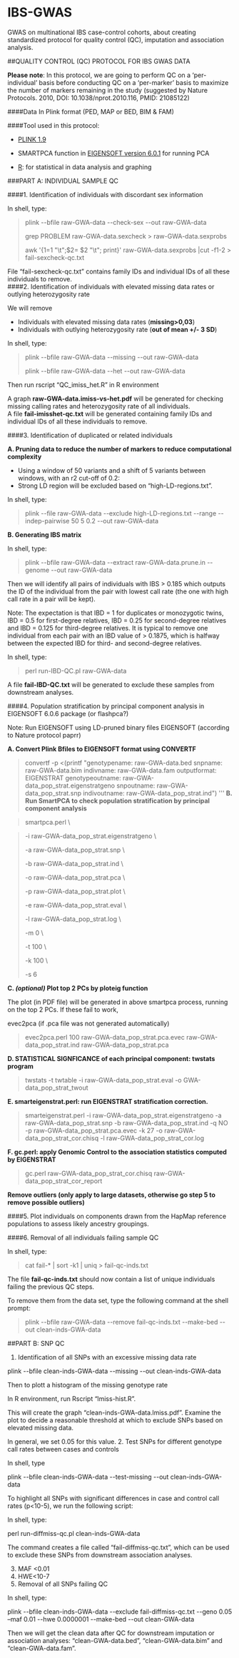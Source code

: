 # IBS-GWAS
GWAS on multinational IBS case-control cohorts, about creating standardized protocol for quality control (QC), imputation and association analysis.

##QUALITY CONTROL (QC) PROTOCOL FOR IBS GWAS DATA

**Please note**: In this protocol, we are going to perform QC on a ‘per-individual’ basis before conducting QC on a ‘per-marker’ basis to maximize the number of markers remaining in the study (suggested by Nature Protocols. 2010, DOI: 10.1038/nprot.2010.116, PMID: 21085122)

####Data
In Plink format (PED, MAP or BED, BIM & FAM)

####Tool used in this protocol:

  * [PLINK 1.9](https://www.cog-genomics.org/plink2)
  
  * SMARTPCA function in [EIGENSOFT version 6.0.1](http://www.hsph.harvard.edu/alkes-price/software/) for running PCA 
  
  * [R](http://cran.r-project.org/): for statistical in data analysis and graphing 

###PART A: INDIVIDUAL SAMPLE QC

####1. Identification of individuals with discordant sex information

  In shell, type:
> plink --bfile raw-GWA-data --check-sex --out raw-GWA-data 
>
> grep PROBLEM raw-GWA-data.sexcheck > raw-GWA-data.sexprobs 
>
> awk '{$1=$1 "\t";$2= $2 "\t"; print}' raw-GWA-data.sexprobs |cut -f1-2 > fail-sexcheck-qc.txt

 File “fail-sexcheck-qc.txt” contains family IDs and individual IDs of all these individuals to remove.    
####2. Identification of individuals with elevated missing data rates or outlying heterozygosity rate

 We will remove

 * Individuals with elevated missing data rates (__missing>0,03__) 
 * Individuals with outlying heterozygosity rate (__out of mean +/- 3 SD__)

 In shell, type:
> plink --bfile raw-GWA-data --missing --out raw-GWA-data 
>
> plink --bfile raw-GWA-data --het --out raw-GWA-data 

 Then run rscript “QC_imiss_het.R” in R environment

 A graph **raw-GWA-data.imiss-vs-het.pdf** will be generated for checking missing calling rates and heterozygosity rate of all individuals.  
 A file **fail-imisshet-qc.txt** will be generated containing family IDs and individual IDs of all these individuals to remove.    

####3. Identification of duplicated or related individuals

**A. Pruning data to reduce the number of markers to reduce computational complexity**

 * Using a window of 50 variants and a shift of 5 variants between windows, with an r2 cut-off of 0.2:  
 * Strong LD region will be excluded based on “high-LD-regions.txt”.
 
In shell, type:
> plink --file raw-GWA-data --exclude high-LD-regions.txt --range --indep-pairwise 50 5 0.2 --out raw-GWA-data

**B. Generating IBS matrix**

 In shell, type:
> plink --bfile raw-GWA-data --extract raw-GWA-data.prune.in --genome --out raw-GWA-data

 Then we will identify all pairs of individuals with IBS > 0.185 which outputs the ID of the individual from the pair with lowest call rate (the one with high call rate in a pair will be kept).  

 Note:  The expectation is that IBD = 1 for duplicates or monozygotic twins, IBD = 0.5 for first-degree relatives, IBD = 0.25 for second-degree relatives and IBD = 0.125 for third-degree relatives.  It is typical to remove one individual from each pair with an IBD value of > 0.1875, which is halfway between the expected IBD for third- and second-degree relatives.

 In shell, type:
> perl run-IBD-QC.pl raw-GWA-data

 A file **fail-IBD-QC.txt** will be generated to exclude these samples from downstream analyses.

####4. Population stratification by principal component analysis in EIGENSOFT 6.0.6 package (or flashpca?)

Note: Run EIGENSOFT using LD-pruned binary files
EIGENSOFT (according to Nature protocol paprr)

**A. Convert Plink Bfiles to EIGENSOFT format using CONVERTF**

> convertf -p <(printf "genotypename: raw-GWA-data.bed
> snpname: raw-GWA-data.bim
> indivname: raw-GWA-data.fam
> outputformat: EIGENSTRAT
> genotypeoutname: raw-GWA-data_pop_strat.eigenstratgeno
> snpoutname: raw-GWA-data_pop_strat.snp
> indivoutname: raw-GWA-data_pop_strat.ind")
'''
**B. Run SmartPCA to check population stratification by principal component analysis**


>smartpca.perl \

>-i raw-GWA-data_pop_strat.eigenstratgeno \
>
>-a raw-GWA-data_pop_strat.snp \
>
>-b raw-GWA-data_pop_strat.ind \
>
>-o raw-GWA-data_pop_strat.pca \
>
>-p raw-GWA-data_pop_strat.plot \
>
>-e raw-GWA-data_pop_strat.eval \
>
>-l raw-GWA-data_pop_strat.log \
>
>-m 0 \
>
>-t 100 \
>
>-k 100 \
>
>-s 6

**C. *(optional)* Plot top 2 PCs by ploteig function**

The plot (in PDF file) will be generated in above smartpca process, running on the top 2 PCs.  If these fail to work,  

evec2pca (if .pca file was not generated automatically)

>evec2pca.perl 100 raw-GWA-data_pop_strat.pca.evec raw-GWA-data_pop_strat.ind raw-GWA-data_pop_strat.pca

**D. STATISTICAL SIGNFICANCE of each principal component: twstats program**

>twstats -t twtable -i raw-GWA-data_pop_strat.eval -o GWA-data_pop_strat_twout

**E. smarteigenstrat.perl: run EIGENSTRAT stratification correction.**  


>smarteigenstrat.perl -i raw-GWA-data_pop_strat.eigenstratgeno -a raw-GWA-data_pop_strat.snp -b raw-GWA-data_pop_strat.ind -q NO -p raw-GWA-data_pop_strat.pca.evec -k 27 -o raw-GWA-data_pop_strat_cor.chisq -l raw-GWA-data_pop_strat_cor.log

**F. gc.perl: apply Genomic Control to the association statistics computed by EIGENSTRAT**

>gc.perl raw-GWA-data_pop_strat_cor.chisq raw-GWA-data_pop_strat_cor_report

**Remove outliers (only apply to large datasets, otherwise go step 5  to remove possible outliers)**


####5. Plot individuals on components drawn from the HapMap reference populations to assess likely ancestry groupings.


####6. Removal of all individuals failing sample QC

In shell, type:
>cat fail-* | sort -k1 | uniq > fail-qc-inds.txt

The file **fail-qc-inds.txt** should now contain a list of unique individuals failing the previous QC steps. 

To remove them from the data set, type the following command at the shell prompt:

>plink --bfile raw-GWA-data --remove fail-qc-inds.txt --make-bed --out clean-inds-GWA-data


##PART B: SNP QC

1. Identification of all SNPs with an excessive missing data rate

plink --bfile clean-inds-GWA-data --missing --out clean-inds-GWA-data


Then to plott a histogram of the missing genotype rate 

In R environment,  run Rscript “lmiss-hist.R”.

This will create the graph “clean-inds-GWA-data.lmiss.pdf”.  Examine the plot to decide a reasonable threshold at which to exclude SNPs based on elevated missing data.  

In general, we set 0.05 for this value.
2. Test SNPs for different genotype call rates between cases and controls

In shell, type

plink --bfile clean-inds-GWA-data --test-missing --out clean-inds-GWA-data

To highlight all SNPs with significant differences in case and control call rates (p<10-5), we run the following script:  

In shell, type:

perl run-diffmiss-qc.pl clean-inds-GWA-data

The command creates a file called “fail-diffmiss-qc.txt”, which can be used to exclude these SNPs from downstream association analyses.

3.  MAF <0.01
4.  HWE<10-7
5. Removal of all SNPs failing QC

In shell, type:

plink --bfile clean-inds-GWA-data --exclude fail-diffmiss-qc.txt --geno 0.05 –maf 0.01 --hwe 0.0000001 --make-bed --out clean-GWA-data


Then we will get the clean data after QC for downstream imputation or association analyses: “clean-GWA-data.bed”, “clean-GWA-data.bim” and “clean-GWA-data.fam”. 
